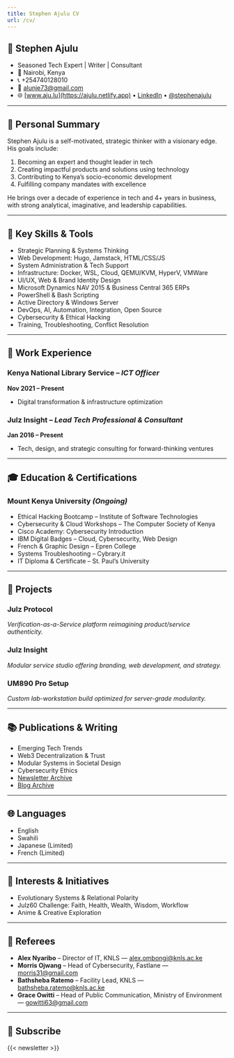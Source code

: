 ```yaml
---
title: Stephen Ajulu CV
url: /cv/
---
```


## 👤 Stephen Ajulu
- Seasoned Tech Expert | Writer | Consultant
- 📍 Nairobi, Kenya
- 📞 +254740128010
- 📧 alunje73@gmail.com
- 🌐 [www.aju.lu](https://ajulu.netlify.app) • [LinkedIn](https://linkedin.com/in/stephenajulu) • [@stephenajulu](https://twitter.com/stephenajulu)

---

## 🧭 Personal Summary
Stephen Ajulu is a self-motivated, strategic thinker with a visionary edge. His goals include:
1. Becoming an expert and thought leader in tech
2. Creating impactful products and solutions using technology
3. Contributing to Kenya’s socio-economic development
4. Fulfilling company mandates with excellence

He brings over a decade of experience in tech and 4+ years in business, with strong analytical, imaginative, and leadership capabilities.

---

## 🔧 Key Skills & Tools
- Strategic Planning & Systems Thinking
- Web Development: Hugo, Jamstack, HTML/CSS/JS
- System Administration & Tech Support
- Infrastructure: Docker, WSL, Cloud, QEMU/KVM, HyperV, VMWare
- UI/UX, Web & Brand Identity Design
- Microsoft Dynamics NAV 2015 & Business Central 365 ERPs
- PowerShell & Bash Scripting
- Active Directory & Windows Server
- DevOps, AI, Automation, Integration, Open Source
- Cybersecurity & Ethical Hacking
- Training, Troubleshooting, Conflict Resolution

---

## 💼 Work Experience

### Kenya National Library Service – *ICT Officer*
**Nov 2021 – Present**
- Digital transformation & infrastructure optimization

### Julz Insight – *Lead Tech Professional & Consultant*
**Jan 2016 – Present**
- Tech, design, and strategic consulting for forward-thinking ventures

---

## 🎓 Education & Certifications

### Mount Kenya University *(Ongoing)*
- Ethical Hacking Bootcamp – Institute of Software Technologies
- Cybersecurity & Cloud Workshops – The Computer Society of Kenya
- Cisco Academy: Cybersecurity Introduction
- IBM Digital Badges – Cloud, Cybersecurity, Web Design
- French & Graphic Design – Epren College
- Systems Troubleshooting – Cybrary.it
- IT Diploma & Certificate – St. Paul’s University

---

## 🚀 Projects
### Julz Protocol
*Verification-as-a-Service platform reimagining product/service authenticity.*

### Julz Insight
*Modular service studio offering branding, web development, and strategy.*

### UM890 Pro Setup
*Custom lab-workstation build optimized for server-grade modularity.*

---

## 📚 Publications & Writing
- Emerging Tech Trends
- Web3 Decentralization & Trust
- Modular Systems in Societal Design
- Cybersecurity Ethics
- [Newsletter Archive](https://buttondown.com/ajulu)
- [Blog Archive](https://ajulu.netlify.app)

---

## 🌐 Languages
- English
- Swahili
- Japanese (Limited)
- French (Limited)

---

## 🌱 Interests & Initiatives
- Evolutionary Systems & Relational Polarity
- Julz60 Challenge: Faith, Health, Wealth, Wisdom, Workflow
- Anime & Creative Exploration

---

## 👥 Referees
- **Alex Nyaribo** – Director of IT, KNLS — alex.ombongi@knls.ac.ke
- **Morris Ojwang** – Head of Cybersecurity, Fastlane — morris31@gmail.com
- **Bathsheba Ratemo** – Facility Lead, KNLS — bathsheba.ratemo@knls.ac.ke
- **Grace Owitti** – Head of Public Communication, Ministry of Environment — gowitti63@gmail.com

---

## 📰 Subscribe

{{< newsletter >}}
